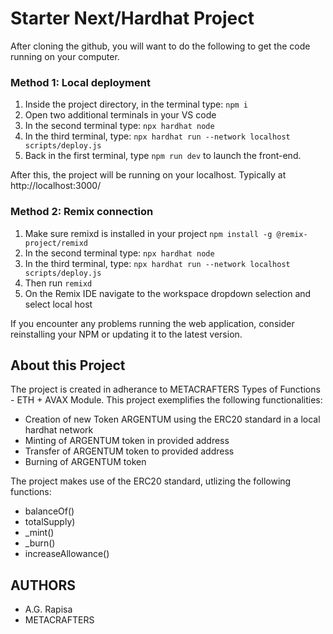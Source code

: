 # Starter Next/Hardhat Project

After cloning the github, you will want to do the following to get the code running on your computer.

### Method 1: Local deployment

1. Inside the project directory, in the terminal type: ```npm i```
2. Open two additional terminals in your VS code
3. In the second terminal type: ```npx hardhat node```
4. In the third terminal, type: ```npx hardhat run --network localhost scripts/deploy.js```
5. Back in the first terminal, type ```npm run dev``` to launch the front-end.

After this, the project will be running on your localhost. 
Typically at http://localhost:3000/

### Method 2: Remix connection

1. Make sure remixd is installed in your project ```npm install -g @remix-project/remixd```
2. In the second terminal type: ```npx hardhat node```
3. In the third terminal, type: ```npx hardhat run --network localhost scripts/deploy.js```
4. Then run ```remixd``` 
5. On the Remix IDE navigate to the workspace dropdown selection and select local host

If you encounter any problems running the web application, consider reinstalling your NPM or updating it to the latest version.

## About this Project
The project is created in adherance to METACRAFTERS Types of Functions - ETH + AVAX Module. This project exemplifies the following functionalities:
+ Creation of new Token ARGENTUM using the ERC20 standard in a local hardhat network
+ Minting of ARGENTUM token in provided address
+ Transfer of ARGENTUM token to provided address
+ Burning of ARGENTUM token 

The project makes use of the ERC20 standard, utlizing the following functions:
+ balanceOf()
+ totalSupply)
+ _mint()
+ _burn()
+ increaseAllowance()

## AUTHORS
+ A.G. Rapisa
+ METACRAFTERS

